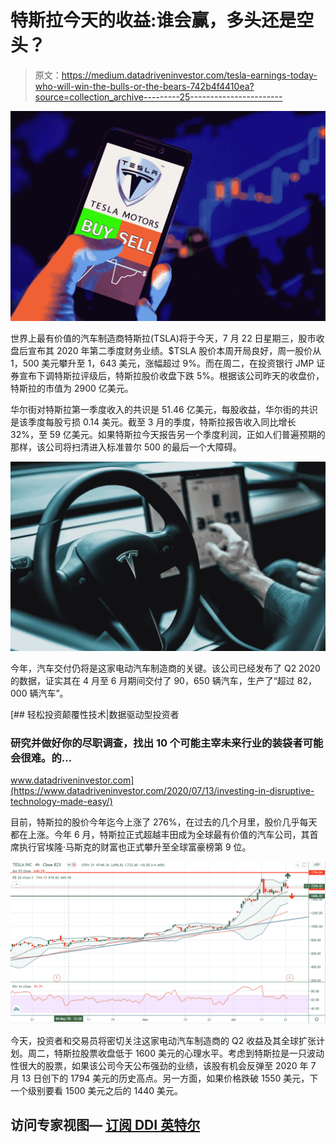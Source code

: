 # 特斯拉今天的收益:谁会赢，多头还是空头？

> 原文：<https://medium.datadriveninvestor.com/tesla-earnings-today-who-will-win-the-bulls-or-the-bears-742b4f4410ea?source=collection_archive---------25----------------------->

![](img/b2b371727042df3396da97c82b2d5dce.png)

世界上最有价值的汽车制造商特斯拉(TSLA)将于今天，7 月 22 日星期三，股市收盘后宣布其 2020 年第二季度财务业绩。$TSLA 股价本周开局良好，周一股价从 1，500 美元攀升至 1，643 美元，涨幅超过 9%。而在周二，在投资银行 JMP 证券宣布下调特斯拉评级后，特斯拉股价收盘下跌 5%。根据该公司昨天的收盘价，特斯拉的市值为 2900 亿美元。

华尔街对特斯拉第一季度收入的共识是 51.46 亿美元，每股收益，华尔街的共识是该季度每股亏损 0.14 美元。截至 3 月的季度，特斯拉报告收入同比增长 32%，至 59 亿美元。如果特斯拉今天报告另一个季度利润，正如人们普遍预期的那样，该公司将扫清进入标准普尔 500 的最后一个大障碍。

![](img/d56c3308469e3f817c99d9ef51e2be97.png)

今年，汽车交付仍将是这家电动汽车制造商的关键。该公司已经发布了 Q2 2020 的数据，证实其在 4 月至 6 月期间交付了 90，650 辆汽车，生产了“超过 82，000 辆汽车”。

[](https://www.datadriveninvestor.com/2020/07/13/investing-in-disruptive-technology-made-easy/) [## 轻松投资颠覆性技术|数据驱动型投资者

### 研究并做好你的尽职调查，找出 10 个可能主宰未来行业的装袋者可能会很难。的…

www.datadriveninvestor.com](https://www.datadriveninvestor.com/2020/07/13/investing-in-disruptive-technology-made-easy/) 

目前，特斯拉的股价今年迄今上涨了 276%，在过去的几个月里，股价几乎每天都在上涨。今年 6 月，特斯拉正式超越丰田成为全球最有价值的汽车公司，其首席执行官埃隆·马斯克的财富也正式攀升至全球富豪榜第 9 位。

![](img/af1883b5a1b6dfe255fd083a5f206a60.png)

今天，投资者和交易员将密切关注这家电动汽车制造商的 Q2 收益及其全球扩张计划。周二，特斯拉股票收盘低于 1600 美元的心理水平。考虑到特斯拉是一只波动性很大的股票，如果该公司今天公布强劲的业绩，该股有机会反弹至 2020 年 7 月 13 日创下的 1794 美元的历史高点。另一方面，如果价格跌破 1550 美元，下一个级别要看 1500 美元之后的 1440 美元。

## 访问专家视图— [订阅 DDI 英特尔](https://datadriveninvestor.com/ddi-intel)